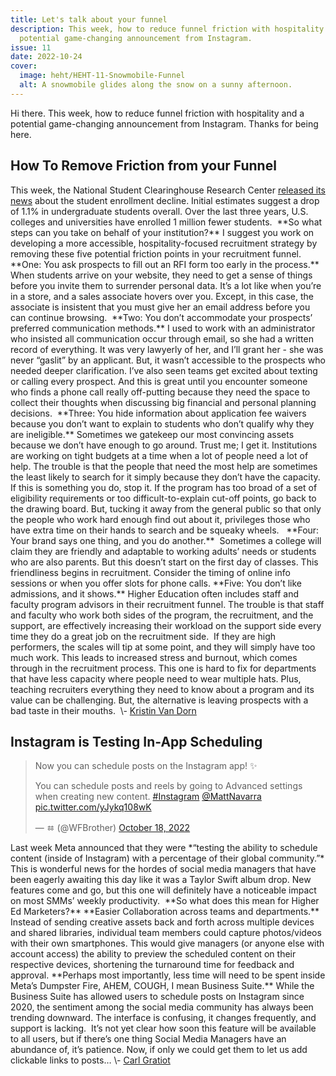 ```yaml
---
title: Let's talk about your funnel
description: This week, how to reduce funnel friction with hospitality and a
  potential game-changing announcement from Instagram.
issue: 11
date: 2022-10-24
cover:
  image: heht/HEHT-11-Snowmobile-Funnel
  alt: A snowmobile glides along the snow on a sunny afternoon.
---
```


Hi there. This week, how to reduce funnel friction with hospitality and a potential game-changing announcement from Instagram. Thanks for being here.

How To Remove Friction from your Funnel
---------------------------------------

This week, the National Student Clearinghouse Research Center [released its news](https://www.studentclearinghouse.org/blog/fall-undergraduate-enrollment-declines-at-a-slower-pace-but-nearing-pre-pandemic-rates/?utm_campaign=Higher%20Ed%20Hot%20Takes&utm_medium=email&utm_source=Revue%20newsletter) about the student enrollment decline. Initial estimates suggest a drop of 1.1% in undergraduate students overall. Over the last three years, U.S. colleges and universities have enrolled 1 million fewer students.  \*\*So what steps can you take on behalf of your institution?\*\* I suggest you work on developing a more accessible, hospitality-focused recruitment strategy by removing these five potential friction points in your recruitment funnel.  \*\*One: You ask prospects to fill out an RFI form too early in the process.\*\* When students arrive on your website, they need to get a sense of things before you invite them to surrender personal data. It’s a lot like when you’re in a store, and a sales associate hovers over you. Except, in this case, the associate is insistent that you must give her an email address before you can continue browsing.  \*\*Two: You don’t accommodate your prospects’ preferred communication methods.\*\* I used to work with an administrator who insisted all communication occur through email, so she had a written record of everything. It was very lawyerly of her, and I’ll grant her - she was never “gaslit” by an applicant. But, it wasn’t accessible to the prospects who needed deeper clarification. I’ve also seen teams get excited about texting or calling every prospect. And this is great until you encounter someone who finds a phone call really off-putting because they need the space to collect their thoughts when discussing big financial and personal planning decisions.  \*\*Three: You hide information about application fee waivers because you don’t want to explain to students who don’t qualify why they are ineligible.\*\* Sometimes we gatekeep our most convincing assets because we don’t have enough to go around. Trust me; I get it. Institutions are working on tight budgets at a time when a lot of people need a lot of help. The trouble is that the people that need the most help are sometimes the least likely to search for it simply because they don’t have the capacity.  If this is something you do, stop it. If the program has too broad of a set of eligibility requirements or too difficult-to-explain cut-off points, go back to the drawing board. But, tucking it away from the general public so that only the people who work hard enough find out about it, privileges those who have extra time on their hands to search and be squeaky wheels.   \*\*Four: Your brand says one thing, and you do another.\*\*  Sometimes a college will claim they are friendly and adaptable to working adults’ needs or students who are also parents. But this doesn’t start on the first day of classes. This friendliness begins in recruitment. Consider the timing of online info sessions or when you offer slots for phone calls. \*\*Five: You don’t like admissions, and it shows.\*\* Higher Education often includes staff and faculty program advisors in their recruitment funnel. The trouble is that staff and faculty who work both sides of the program, the recruitment, and the support, are effectively increasing their workload on the support side every time they do a great job on the recruitment side.  If they are high performers, the scales will tip at some point, and they will simply have too much work. This leads to increased stress and burnout, which comes through in the recruitment process. This one is hard to fix for departments that have less capacity where people need to wear multiple hats. Plus, teaching recruiters everything they need to know about a program and its value can be challenging. But, the alternative is leaving prospects with a bad taste in their mouths.  \\- [Kristin Van Dorn](https://twitter.com/yossariansghost?utm_campaign=Higher%20Ed%20Hot%20Takes&utm_medium=email&utm_source=Revue%20newsletter)

Instagram is Testing In-App Scheduling
--------------------------------------

> Now you can schedule posts on the Instagram app! ✨
>
> You can schedule posts and reels by going to Advanced settings when creating new content. [#Instagram](https://twitter.com/hashtag/Instagram?src=hash&ref_src=twsrc%5Etfw) [@MattNavarra](https://twitter.com/MattNavarra?ref_src=twsrc%5Etfw) [pic.twitter.com/yJykq108wK](https://t.co/yJykq108wK)
>
> — ㆅ (@WFBrother) [October 18, 2022](https://twitter.com/WFBrother/status/1582437522226888705?ref_src=twsrc%5Etfw)

Last week Meta announced that they were \*“testing the ability to schedule content (inside of Instagram) with a percentage of their global community.”\* This is wonderful news for the hordes of social media managers that have been eagerly awaiting this day like it was a Taylor Swift album drop. New features come and go, but this one will definitely have a noticeable impact on most SMMs’ weekly productivity.  \*\*So what does this mean for Higher Ed Marketers?\*\* \*\*Easier Collaboration across teams and departments.\*\* Instead of sending creative assets back and forth across multiple devices and shared libraries, individual team members could capture photos/videos with their own smartphones. This would give managers (or anyone else with account access) the ability to preview the scheduled content on their respective devices, shortening the turnaround time for feedback and approval. \*\*Perhaps most importantly, less time will need to be spent inside Meta’s Dumpster Fire, AHEM, COUGH, I mean Business Suite.\*\* While the Business Suite has allowed users to schedule posts on Instagram since 2020, the sentiment among the social media community has always been trending downward. The interface is confusing, it changes frequently, and support is lacking.  It’s not yet clear how soon this feature will be available to all users, but if there’s one thing Social Media Managers have an abundance of, it’s patience. Now, if only we could get them to let us add clickable links to posts… \\- [Carl Gratiot](https://twitter.com/CarlGratiot?utm_campaign=Higher%20Ed%20Hot%20Takes&utm_medium=email&utm_source=Revue%20newsletter)
